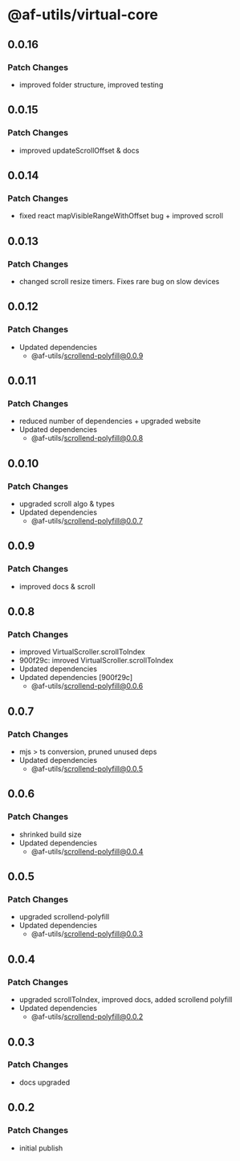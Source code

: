 # @af-utils/virtual-core

## 0.0.16

### Patch Changes

-   improved folder structure, improved testing

## 0.0.15

### Patch Changes

-   improved updateScrollOffset & docs

## 0.0.14

### Patch Changes

-   fixed react mapVisibleRangeWithOffset bug + improved scroll

## 0.0.13

### Patch Changes

-   changed scroll resize timers. Fixes rare bug on slow devices

## 0.0.12

### Patch Changes

-   Updated dependencies
    -   @af-utils/scrollend-polyfill@0.0.9

## 0.0.11

### Patch Changes

-   reduced number of dependencies + upgraded website
-   Updated dependencies
    -   @af-utils/scrollend-polyfill@0.0.8

## 0.0.10

### Patch Changes

-   upgraded scroll algo & types
-   Updated dependencies
    -   @af-utils/scrollend-polyfill@0.0.7

## 0.0.9

### Patch Changes

-   improved docs & scroll

## 0.0.8

### Patch Changes

-   improved VirtualScroller.scrollToIndex
-   900f29c: imroved VirtualScroller.scrollToIndex
-   Updated dependencies
-   Updated dependencies [900f29c]
    -   @af-utils/scrollend-polyfill@0.0.6

## 0.0.7

### Patch Changes

-   mjs > ts conversion, pruned unused deps
-   Updated dependencies
    -   @af-utils/scrollend-polyfill@0.0.5

## 0.0.6

### Patch Changes

-   shrinked build size
-   Updated dependencies
    -   @af-utils/scrollend-polyfill@0.0.4

## 0.0.5

### Patch Changes

-   upgraded scrollend-polyfill
-   Updated dependencies
    -   @af-utils/scrollend-polyfill@0.0.3

## 0.0.4

### Patch Changes

-   upgraded scrollToIndex, improved docs, added scrollend polyfill
-   Updated dependencies
    -   @af-utils/scrollend-polyfill@0.0.2

## 0.0.3

### Patch Changes

-   docs upgraded

## 0.0.2

### Patch Changes

-   initial publish
